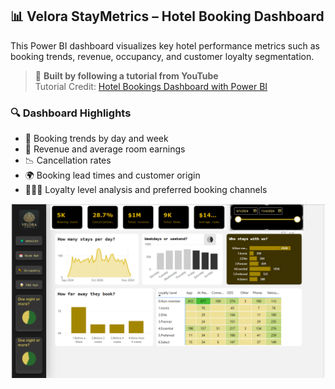 ## 📊 Velora StayMetrics – Hotel Booking Dashboard

This Power BI dashboard visualizes key hotel performance metrics such as booking trends, revenue, occupancy, and customer loyalty segmentation.

> 🧠 **Built by following a tutorial from YouTube**  
Tutorial Credit: [Hotel Bookings Dashboard with Power BI](https://www.youtube.com/watch?v=qjzjYurmb5s&t=4915s)

### 🔍 Dashboard Highlights
- 📅 Booking trends by day and week
- 💸 Revenue and average room earnings
- 📉 Cancellation rates
- 🌍 Booking lead times and customer origin
- 🧑‍🤝‍🧑 Loyalty level analysis and preferred booking channels

![Hotel Booking Dashboard](Hotel%20Dashboard.png)


